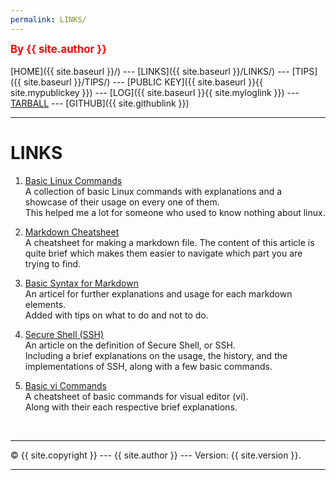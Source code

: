 ```yaml
---
permalink: LINKS/
---
```

<span style="color:red; font-weight:bold; font-size:larger;">By {{ site.author }}</span>
<br><br>
[HOME]({{ site.baseurl }}/) ---
[LINKS]({{ site.baseurl }}/LINKS/) ---
[TIPS]({{ site.baseurl }}/TIPS/) ---
[PUBLIC KEY]({{ site.baseurl }}{{ site.mypublickey }}) ---
[LOG]({{ site.baseurl }}{{ site.myloglink }}) ---
[TARBALL](SandBox/cbkadal.tar.xz) ---
[GITHUB]({{ site.githublink }})
<br>
<hr>

# LINKS

1. [Basic Linux Commands](https://linuxopsys.com/topics/basic-linux-commands)<br>
A collection of basic Linux commands with explanations and a showcase of their usage on every one of them.<br> 
This helped me a lot for someone who used to know nothing about linux.

2. [Markdown Cheatsheet](https://github.com/adam-p/markdown-here/wiki/Markdown-Cheatsheet)<br>
A cheatsheet for making a markdown file. The content of this article is quite brief which makes them easier to navigate which part you are trying to find.

3. [Basic Syntax for Markdown](https://www.markdownguide.org/basic-syntax/)<br>
An articel for further explanations and usage for each markdown elements.<br>
Added with tips on what to do and not to do.

4. [Secure Shell (SSH)](https://www.techtarget.com/searchsecurity/definition/Secure-Shell)<br>
An article on the definition of Secure Shell, or SSH.<br>
Including a brief explanations on the usage, the history, and the implementations of SSH, along with a few basic commands.

5. [Basic vi Commands](https://www.cs.colostate.edu/helpdocs/vi.html)<br>
A cheatsheet of basic commands for visual editor (vi). <br>
Along with their each respective brief explanations.


<br>
<hr>
&copy; {{ site.copyright }} --- {{ site.author }} --- Version: {{ site.version }}.
<hr>
<br>
